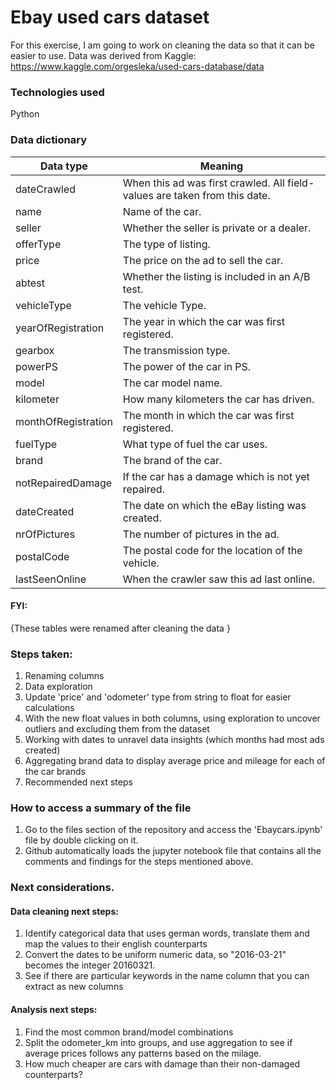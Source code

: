 
# Ebay used cars dataset

For this exercise, I am going to work on cleaning the data so that it can be easier to use. 
Data was derived from Kaggle: https://www.kaggle.com/orgesleka/used-cars-database/data

### Technologies used
Python

### Data dictionary

|Data type |Meaning|
|----------|-------|
|dateCrawled | When this ad was first crawled. All field-values are taken from this date. |
|name | Name of the car.|
|seller | Whether the seller is private or a dealer.|
|offerType | The type of listing. |
|price | The price on the ad to sell the car.|
|abtest | Whether the listing is included in an A/B test.|
|vehicleType | The vehicle Type. |
|yearOfRegistration | The year in which the car was first registered.|
|gearbox | The transmission type. |
|powerPS | The power of the car in PS. |
|model | The car model name. |
|kilometer | How many kilometers the car has driven. |
|monthOfRegistration | The month in which the car was first registered.|
|fuelType | What type of fuel the car uses.|
|brand | The brand of the car.|
|notRepairedDamage | If the car has a damage which is not yet repaired. |
|dateCreated | The date on which the eBay listing was created.|
|nrOfPictures | The number of pictures in the ad.|
|postalCode | The postal code for the location of the vehicle.|
|lastSeenOnline | When the crawler saw this ad last online. |

#### FYI: 
{These tables were renamed after cleaning the data }

### Steps taken: 
1. Renaming columns
2. Data exploration
3. Update 'price' and 'odometer' type from string to float for easier calculations
4. With the new float values in both columns, using exploration to uncover outliers and excluding them from the dataset
5. Working with dates to unravel data insights (which months had most ads created)
6. Aggregating brand data to display average price and mileage for each of the car brands
7. Recommended next steps

### How to access a summary of the file
1. Go to the files section of the repository and access the 'Ebaycars.ipynb' file by double clicking on it. 
2. Github automatically loads the jupyter notebook file that contains all the comments and findings for the steps mentioned above.

### Next considerations. 

#### Data cleaning next steps:
1. Identify categorical data that uses german words, translate them and map the values to their english counterparts
2. Convert the dates to be uniform numeric data, so "2016-03-21" becomes the integer 20160321.
3. See if there are particular keywords in the name column that you can extract as new columns

#### Analysis next steps:
1. Find the most common brand/model combinations
2. Split the odometer_km into groups, and use aggregation to see if average prices follows any patterns based on the milage.
3. How much cheaper are cars with damage than their non-damaged counterparts?
